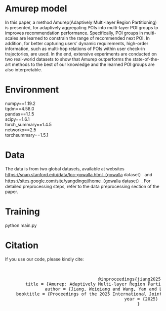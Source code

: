 # Amurep model
In this paper, a method Amurep(Adaptively Multi-layer Region Partitioning) is presented, for adaptively aggregating POIs into multi-layer POI groups to improves recommendation performance. Specifically, POI groups in multi-scales are learned to constrain the range of recommended next POI. In addition, for better capturing users’ dynamic requirements, high-order information, such as multi-hop relations of POIs within user check-in trajectories, are used. In the end, extensive experiments are conducted on two real-world datasets to show that Amurep outperforms the state-of-the-art methods to the best of our knowledge and the learned POI groups are also interpretable.
# Environment
numpy==1.19.2  
tqdm==4.58.0  
pandas==1.1.5  
scipy==1.6.1  
torch_summary==1.4.5  
networkx==2.5  
torchsummary==1.5.1  
# Data
The data is from two global datasets, available at websites https://snap.stanford.edu/data/loc-gowalla.html（gowalla dataset） and https://sites.google.com/site/yangdingqi/home（gowalla dataset）. For detailed preprocessing steps, refer to the data preprocessing section of the paper.
# Training
python main.py
# Citation
If you use our code, please kindly cite:  
<div style="overflow: hidden; width: 100%; position: relative;">
  <div style="display: flex; animation: slide 10s infinite;">
    <div style="flex: 1; text-align: center; padding: 20px;">
      <pre>
@inproceedings{jiang2025amurep,
  title = {Amurep: Adaptively Multi-layer Region Partitioning for Next POI Recommendation},
  author = {Jiang, Weiqiang and Wang, Yan and Liu, Lijuan and Zhu, Shunzhi},
  booktitle = {Proceedings of the 2025 International Joint Conference on Neural Networks (IJCNN)},
  year = {2025}
}
      </pre>
    </div>
    <div style="flex: 1; text-align: center; padding: 20px;">
      <!-- You can place another reference or text here if needed -->
      <p>Another sliding content here if needed.</p>
    </div>
  </div>
</div>

<style>
  @keyframes slide {
    0% { transform: translateX(0); }
    100% { transform: translateX(-100%); }
  }
</style>


